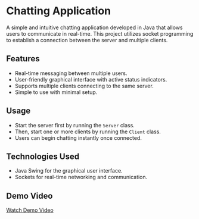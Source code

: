 
# Chatting Application

A simple and intuitive chatting application developed in Java that allows users to communicate in real-time. This project utilizes socket programming to establish a connection between the server and multiple clients.

## Features
- Real-time messaging between multiple users.
- User-friendly graphical interface with active status indicators.
- Supports multiple clients connecting to the same server.
- Simple to use with minimal setup.

## Usage
- Start the server first by running the `Server` class.
- Then, start one or more clients by running the `Client` class.
- Users can begin chatting instantly once connected.

## Technologies Used
- Java Swing for the graphical user interface.
- Sockets for real-time networking and communication.

## Demo Video
[Watch Demo Video](./bin/demo.mp4)









